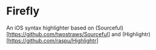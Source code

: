 # Firefly
An iOS syntax highlighter based on (Sourceful)[https://github.com/twostraws/Sourceful] and (Highlightr)[https://github.com/raspu/Highlightr]
